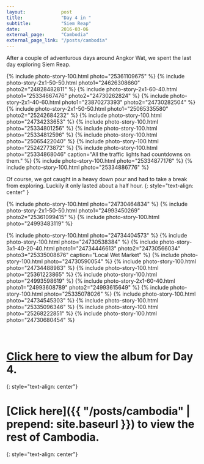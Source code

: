 ```yaml
---
layout:             post
title:              "Day 4 in "
subtitle:           "Siem Reap"
date:               2016-03-06
external_page:      "Cambodia"
external_page_link: "/posts/cambodia"
---
```


After a couple of adventurous days around Angkor Wat, we spent the last day exploring Siem Reap.  

{% include photo-story-100.html photo="25361109675" %}
{% include photo-story-2x1-50-50.html photo1="24626308660" photo2="24828482811" %}
{% include photo-story-2x1-60-40.html photo1="25334667476" photo2="24730262824" %}
{% include photo-story-2x1-40-60.html photo1="23870273393" photo2="24730282504" %}
{% include photo-story-2x1-50-50.html photo1="25065335580" photo2="25242684232" %}
{% include photo-story-100.html photo="24734233653" %}
{% include photo-story-100.html photo="25334801256" %}
{% include photo-story-100.html photo="25334812596" %}
{% include photo-story-100.html photo="25065422040" %}
{% include photo-story-100.html photo="25242773872" %}
{% include photo-story-100.html photo="25334868046" caption="All the traffic lights had countdowns on them." %}
{% include photo-story-100.html photo="25334877176" %}
{% include photo-story-100.html photo="25334886776" %}

Of course, we got caught in a heavy down pour and had to take a break from exploring.  Luckily it only lasted about a half hour.
{: style="text-align: center" }

{% include photo-story-100.html photo="24730464834" %}
{% include photo-story-2x1-50-50.html photo1="24993450269" photo2="25361099415" %}
{% include photo-story-100.html photo="24993483119" %}

<div class="img-section-divider"></div>

{% include photo-story-100.html photo="24734404573" %}
{% include photo-story-100.html photo="24730538384" %}
{% include photo-story-3x1-40-20-40.html photo1="24734446613" photo2="24730566034" photo3="25335008676" caption="Local Wet Market" %}
{% include photo-story-100.html photo="24730590054" %}
{% include photo-story-100.html photo="24734488983" %}
{% include photo-story-100.html photo="25361223865" %}
{% include photo-story-100.html photo="24993598619" %}
{% include photo-story-2x1-60-40.html photo1="24993608789" photo2="24993615649" %}
{% include photo-story-100.html photo="25335078026" %}
{% include photo-story-100.html photo="24734545303" %}
{% include photo-story-100.html photo="25335096346" %}
{% include photo-story-100.html photo="25268222851" %}
{% include photo-story-100.html photo="24730680454" %}

<br>

<div class="img-section-divider"></div>

[Click here](https://www.flickr.com/photos/wyattlam/albums/72157663786840239) to view the album for Day 4.
====
{: style="text-align: center"}

[Click here]({{ "/posts/cambodia" | prepend: site.baseurl }}) to view the rest of Cambodia.
====
{: style="text-align: center"}